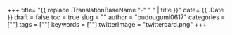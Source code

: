 +++
title= "{{ replace .TranslationBaseName "-" " " | title }}"
date= {{ .Date }}
draft = false
toc = true
slug = ""
author = "budougumi0617"
categories = [""]
tags = [""]
keywords = [""]
twitterImage = "twittercard.png"
+++

<!--more-->
